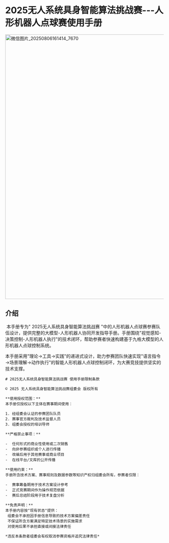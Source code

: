 #  2025无人系统具身智能算法挑战赛---人形机器人点球赛使用手册



<img width="842" height="842" alt="微信图片_20250806161414_7670" src="https://github.com/user-attachments/assets/c8e54337-7201-40b8-866a-6af49ef4dff1" />




















## 介绍

​		本手册专为" 2025无人系统具身智能算法挑战赛 "中的人形机器人点球赛参赛队伍设计，提供完整的大模型-人形机器人协同开发指导手册。手册围绕"视觉感知-决策控制-人形机器人执行"的技术闭环，帮助参赛者快速构建基于九格大模型的人形机器人点球控制系统。

​		本手册采用"理论→工具→实践"的递进式设计，助力参赛团队快速实现"语言指令→场景理解→动作执行"的智能人形机器人点球控制闭环，为大赛竞技提供坚实的技术支撑。

```
# 2025无人系统具身智能算法挑战赛 使用手册限制条款

© 2025 无人系统具身智能算法挑战赛组委会 版权所有

**使用授权范围：**  
本手册仅授权以下主体在赛事期间使用：

1. 经组委会认证的参赛团队队员
2. 赛事官方裁判及技术监督人员
3. 组委会授权的培训导师

**严格禁止事项：**  

-  任何形式的商业性使用或二次销售  
-  向非参赛组织或个人进行传播  
-  改编后用于其他赛事或商业项目  
-  在线平台/文库的公开传播  

**使用约束：**  
手册所含技术方案、赛事规则及数据参数等知识产权归组委会所有，参赛者仅限：

-  赛事筹备期用于技术方案设计参考
-  正式竞赛期间作为操作规范依据
-  赛后总结阶段用于技术复盘分析

**免责声明：**  
本手册内容按"现有状态"提供：
 组委会不承担因手册信息导致的技术方案偏差责任  
 不保证所含方案满足特定技术场景的实施需求  
 对使用后果不承担直接或间接法律责任  

*违反本条款者组委会有权取消参赛资格并追究法律责任*
```





